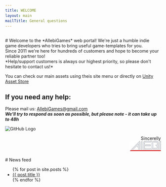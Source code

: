 ```yaml
---
title: WELCOME
layout: main
mailTitle: General questions
---
```

<br>
# Welcome to the *AllebiGames* web portal!
We're just a humble indie game developers who tries to bring useful game-templates for you. <br>
Since 2011 we're here for hundreds of customers and hope to become your reliable partner too!<br>
*Help/support customers is always our highest priority, so please don't hesitate to contact us!*

You can check our main assets using theis site menu or directly on [Unity Asset Store](https://assetstore.unity.com/publishers/757)
<br>

## If you need any help:
Please mail us:  AllebiGames@gmail.com <br>
**_We'll try to respond as soon as possible, but please note - it can take up to 48h_**

![GitHub Logo](/images/logo.png)
<div align="right">  
Sincerelly  <br> 
<img src="assets/images/allebi_logo_sm.png" alt="drawing" width="100"/>
</div>

<br>
# News feed
<ul>
  {% for post in site.posts %}
    <li>
      <a href="{{ post.url }}">{{ post.title }}</a>
    </li>
  {% endfor %}
</ul>
